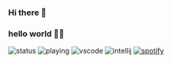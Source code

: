 ### Hi there 👋
### hello world 👋🏾

![status](https://nocache.advaith.workers.dev?url=https://img.shields.io/endpoint?url=https://dev.discordprofiles.me/api/badge/status/729216428829442069?simple=true)
![playing](https://nocache.advaith.workers.dev?url=https://img.shields.io/endpoint?url=https://dev.discordprofiles.me/api/badge/playing/729216428829442069)
![vscode](https://nocache.advaith.workers.dev?url=https://img.shields.io/endpoint?url=https://dev.discordprofiles.me/api/badge/vscode/729216428829442069)
![intellij](https://nocache.advaith.workers.dev?url=https://img.shields.io/endpoint?url=https://dev.discordprofiles.me/api/badge/intellij/729216428829442069)
[![spotify](https://nocache.advaith.workers.dev?url=https://img.shields.io/endpoint?url=https://dev.discordprofiles.me/api/badge/spotify/729216428829442069)](https://dev.discordprofiles.me/openspotify/729216428829442069)

<!--
**rammamia/rammamia** is a ✨ _special_ ✨ repository because its `README.md` (this file) appears on your GitHub profile.

Here are some ideas to get you started:

- 🔭 I’m currently working on ...
- 🌱 I’m currently learning ...
- 👯 I’m looking to collaborate on ...
- 🤔 I’m looking for help with ...
- 💬 Ask me about ...
- 📫 How to reach me: ...
- 😄 Pronouns: ...
- ⚡ Fun fact: ...
-->
